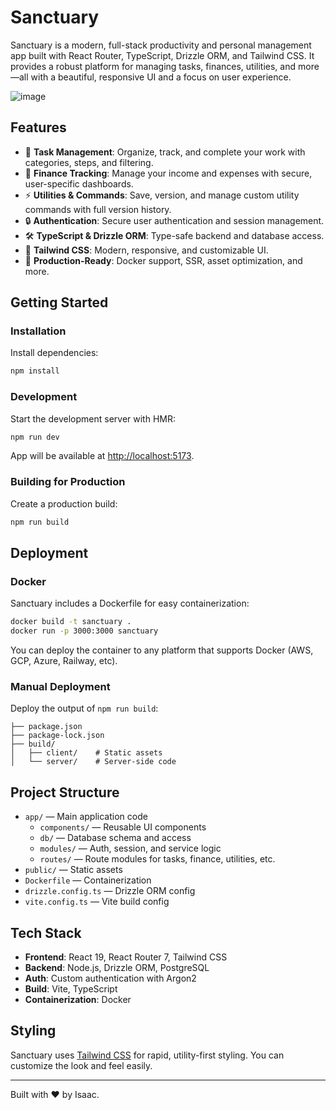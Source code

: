 # Sanctuary

Sanctuary is a modern, full-stack productivity and personal management app built with React Router, TypeScript, Drizzle ORM, and Tailwind CSS. It provides a robust platform for managing tasks, finances, utilities, and more—all with a beautiful, responsive UI and a focus on user experience.

![image](https://github.com/user-attachments/assets/4ddd8b10-83bd-446c-885a-7e24ec2763bc)


## Features

- 📝 **Task Management**: Organize, track, and complete your work with categories, steps, and filtering.
- 💸 **Finance Tracking**: Manage your income and expenses with secure, user-specific dashboards.
- ⚡ **Utilities & Commands**: Save, version, and manage custom utility commands with full version history.
- 🔒 **Authentication**: Secure user authentication and session management.
- 🛠️ **TypeScript & Drizzle ORM**: Type-safe backend and database access.
- 🎨 **Tailwind CSS**: Modern, responsive, and customizable UI.
- 🚀 **Production-Ready**: Docker support, SSR, asset optimization, and more.

## Getting Started

### Installation

Install dependencies:

```bash
npm install
```

### Development

Start the development server with HMR:

```bash
npm run dev
```

App will be available at [http://localhost:5173](http://localhost:5173).

### Building for Production

Create a production build:

```bash
npm run build
```

## Deployment

### Docker

Sanctuary includes a Dockerfile for easy containerization:

```bash
docker build -t sanctuary .
docker run -p 3000:3000 sanctuary
```

You can deploy the container to any platform that supports Docker (AWS, GCP, Azure, Railway, etc).

### Manual Deployment

Deploy the output of `npm run build`:

```
├── package.json
├── package-lock.json
├── build/
│   ├── client/    # Static assets
│   └── server/    # Server-side code
```

## Project Structure

- `app/` — Main application code
  - `components/` — Reusable UI components
  - `db/` — Database schema and access
  - `modules/` — Auth, session, and service logic
  - `routes/` — Route modules for tasks, finance, utilities, etc.
- `public/` — Static assets
- `Dockerfile` — Containerization
- `drizzle.config.ts` — Drizzle ORM config
- `vite.config.ts` — Vite build config

## Tech Stack

- **Frontend**: React 19, React Router 7, Tailwind CSS
- **Backend**: Node.js, Drizzle ORM, PostgreSQL
- **Auth**: Custom authentication with Argon2
- **Build**: Vite, TypeScript
- **Containerization**: Docker

## Styling

Sanctuary uses [Tailwind CSS](https://tailwindcss.com/) for rapid, utility-first styling. You can customize the look and feel easily.

---

Built with ❤️ by Isaac.
